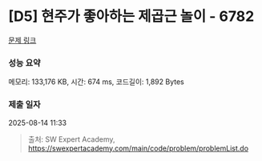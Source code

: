 # [D5] 현주가 좋아하는 제곱근 놀이 - 6782 

[문제 링크](https://swexpertacademy.com/main/code/problem/problemDetail.do?contestProbId=AWgqsAlKr9sDFAW0) 

### 성능 요약

메모리: 133,176 KB, 시간: 674 ms, 코드길이: 1,892 Bytes

### 제출 일자

2025-08-14 11:33



> 출처: SW Expert Academy, https://swexpertacademy.com/main/code/problem/problemList.do